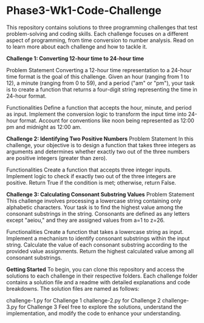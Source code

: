 # Phase3-Wk1-Code-Challenge
This repository contains solutions to three programming challenges that test  problem-solving and coding skills. Each challenge focuses on a different aspect of programming, from time conversion to number analysis. Read on to learn more about each challenge and how to tackle it.

**Challenge 1: Converting 12-hour time to 24-hour time**

Problem Statement
Converting a 12-hour time representation to a 24-hour time format is the goal of this challenge. Given an hour (ranging from 1 to 12), a minute (ranging from 0 to 59), and a period ("am" or "pm"), your task is to create a function that returns a four-digit string representing the time in 24-hour format.

Functionalities
Define a function that accepts the hour, minute, and period as input.
Implement the conversion logic to transform the input time into 24-hour format.
Account for conventions like noon being represented as 12:00 pm and midnight as 12:00 am.


**Challenge 2: Identifying Two Positive Numbers**
Problem Statement
In this challenge, your objective is to design a function that takes three integers as arguments and determines whether exactly two out of the three numbers are positive integers (greater than zero).

Functionalities
Create a function that accepts three integer inputs.
Implement logic to check if exactly two out of the three integers are positive.
Return True if the condition is met; otherwise, return False.


**Challenge 3: Calculating Consonant Substring Values**
Problem Statement
This challenge involves processing a lowercase string containing only alphabetic characters. Your task is to find the highest value among the consonant substrings in the string. Consonants are defined as any letters except "aeiou," and they are assigned values from a=1 to z=26.

Functionalities
Create a function that takes a lowercase string as input.
Implement a mechanism to identify consonant substrings within the input string.
Calculate the value of each consonant substring according to the provided value assignments.
Return the highest calculated value among all consonant substrings.

**Getting Started**
To begin, you can clone this repository and access the solutions to each challenge in their respective folders. Each challenge folder contains a solution file and a readme with detailed explanations and code breakdowns. The solution files are named as follows:

challenge-1.py for Challenge 1
challenge-2.py for Challenge 2
challenge-3.py for Challenge 3
Feel free to explore the solutions, understand the implementation, and modify the code to enhance your understanding.

